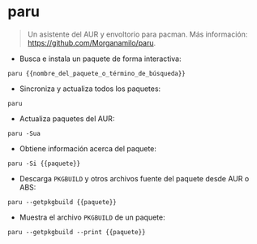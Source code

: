 # paru

> Un asistente del AUR y envoltorio para pacman.
> Más información: <https://github.com/Morganamilo/paru>.

- Busca e instala un paquete de forma interactiva:

`paru {{nombre_del_paquete_o_término_de_búsqueda}}`

- Sincroniza y actualiza todos los paquetes:

`paru`

- Actualiza paquetes del AUR:

`paru -Sua`

- Obtiene información acerca del paquete:

`paru -Si {{paquete}}`

- Descarga `PKGBUILD` y otros archivos fuente del paquete desde AUR o ABS:

`paru --getpkgbuild {{paquete}}`

- Muestra el archivo `PKGBUILD` de un paquete:

`paru --getpkgbuild --print {{paquete}}`
